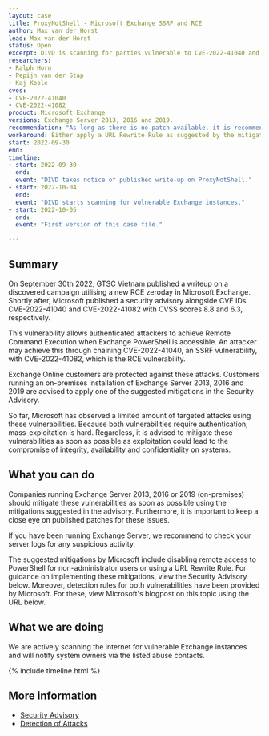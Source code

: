 ```yaml
---
layout: case
title: ProxyNotShell - Microsoft Exchange SSRF and RCE
author: Max van der Horst
lead: Max van der Horst
status: Open
excerpt: DIVD is scanning for parties vulnerable to CVE-2022-41040 and CVE-2022-41082 (nicknamed ProxyNotShell).
researchers:
- Ralph Horn
- Pepijn van der Stap
- Kaj Koole
cves: 
- CVE-2022-41040
- CVE-2022-41082
product: Microsoft Exchange
versions: Exchange Server 2013, 2016 and 2019.
recommendation: "As long as there is no patch available, it is recommended to apply one of the mitigations suggested by Microsoft. Please find the Security Advisory at the end of the casefile."
workaround: Either apply a URL Rewrite Rule as suggested by the mitigations in the Security Advisory or disable remote PowerShell access for non-administrators.
start: 2022-09-30
end:
timeline:
- start: 2022-09-30
  end:
  event: "DIVD takes notice of published write-up on ProxyNotShell."
- start: 2022-10-04
  end:
  event: "DIVD starts scanning for vulnerable Exchange instances."
- start: 2022-10-05
  end:
  event: "First version of this case file."

---
```


## Summary

On September 30th 2022, GTSC Vietnam published a writeup on a discovered campaign utilising a new RCE zeroday in Microsoft Exchange. Shortly after, Microsoft published a security advisory alongside CVE IDs CVE-2022-41040 and CVE-2022-41082 with CVSS scores 8.8 and 6.3, respectively.

This vulnerability allows authenticated attackers to achieve Remote Command Execution when Exchange PowerShell is accessible. An attacker may achieve this through chaining CVE-2022-41040, an SSRF vulnerability, with CVE-2022-41082, which is the RCE vulnerability.

Exchange Online customers are protected against these attacks. Customers running an on-premises installation of Exchange Server 2013, 2016 and 2019 are advised to apply one of the suggested mitigations in the Security Advisory. 

So far, Microsoft has observed a limited amount of targeted attacks using these vulnerabilities. Because both vulnerabilities require authentication, mass-exploitation is hard. Regardless, it is advised to mitigate these vulnerabilities as soon as possible as exploitation could lead to the compromise of integrity, availability and confidentiality on systems.  

## What you can do

Companies running Exchange Server 2013, 2016 or 2019 (on-premises) should mitigate these vulnerabilities as soon as possible using the mitigations suggested in the advisory. Furthermore, it is important to keep a close eye on published patches for these issues.

If you have been running Exchange Server, we recommend to check your server logs for any suspicious activity.

The suggested mitigations by Microsoft include disabling remote access to PowerShell for non-administrator users or using a URL Rewrite Rule. For guidance on implementing these mitigations, view the Security Advisory below. Moreover, detection rules for both vulnerabilities have been provided by Microsoft. For these, view Microsoft's blogpost on this topic using the URL below. 

## What we are doing

We are actively scanning the internet for vulnerable Exchange instances and will notify system owners via the listed abuse contacts. 

{% include timeline.html %}

## More information

* [Security Advisory](https://msrc-blog.microsoft.com/2022/09/29/customer-guidance-for-reported-zero-day-vulnerabilities-in-microsoft-exchange-server/)
* [Detection of Attacks](https://www.microsoft.com/security/blog/2022/09/30/analyzing-attacks-using-the-exchange-vulnerabilities-cve-2022-41040-and-cve-2022-41082/)

